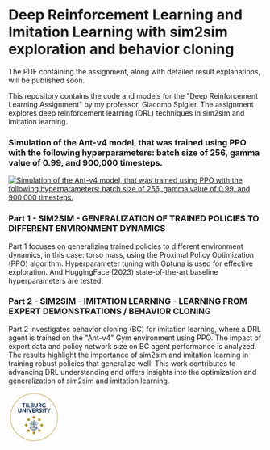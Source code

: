 # Deep Reinforcement Learning and Imitation Learning with sim2sim exploration and behavior cloning

The PDF containing the assignment, along with detailed result explanations, will be published soon.

This repository contains the code and models for the "Deep Reinforcement Learning Assignment" by my professor, Giacomo Spigler. The assignment explores deep reinforcement learning (DRL) techniques in sim2sim and imitation learning.

### Simulation of the Ant-v4 model, that was trained using PPO with the following hyperparameters: batch size of 256, gamma value of 0.99, and 900,000 timesteps.
[![Simulation of the Ant-v4 model, that was trained using PPO with the following hyperparameters: batch size of 256, gamma value of 0.99, and 900,000 timesteps.](http://img.youtube.com/vi/aLZdnPR4RDw/0.jpg)](http://www.youtube.com/watch?v=aLZdnPR4RDw "Ant-v4 Gymnasium PPO #AI #simulation")

### Part 1 - SIM2SIM - GENERALIZATION OF TRAINED POLICIES TO DIFFERENT ENVIRONMENT DYNAMICS
Part 1 focuses on generalizing trained policies to different environment dynamics, in this case: torso mass, using the Proximal Policy Optimization (PPO) algorithm. Hyperparameter tuning with Optuna is used for effective exploration. And HuggingFace (2023) state-of-the-art baseline hyperparameters are tested.

### Part 2 - SIM2SIM - IMITATION LEARNING - LEARNING FROM EXPERT DEMONSTRATIONS / BEHAVIOR CLONING
Part 2 investigates behavior cloning (BC) for imitation learning, where a DRL agent is trained on the "Ant-v4" Gym environment using PPO. The impact of expert data and policy network size on BC agent performance is analyzed. The results highlight the importance of sim2sim and imitation learning in training robust policies that generalize well. This work contributes to advancing DRL understanding and offers insights into the optimization and generalization of sim2sim and imitation learning.

<img src="https://github.com/basverkennis/DRL-PPO-sim2sim-imitationlearning/blob/main/logo.jpeg" alt="Tilburg University Logo" width="20%" padding="5%">
